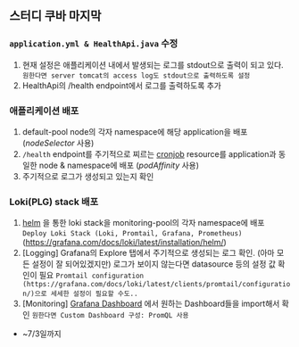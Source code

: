 ## 스터디 쿠바 마지막

### `application.yml & HealthApi.java` 수정

1. 현재 설정은 애플리케이션 내에서 발생되는 로그를 stdout으로 출력이 되고 있다.
   `원한다면 server tomcat의 access log도 stdout으로 출력하도록 설정`
2. HealthApi의 /health endpoint에서 로그를 출력하도록 추가

### 애플리케이션 배포

1. default-pool node의 각자 namespace에 해당 application을 배포 (_nodeSelector_ 사용)
2. `/health` endpoint를 주기적으로 찌르는 [cronjob](https://kubernetes.io/ko/docs/concepts/workloads/controllers/cron-jobs/)
   resource를 application과 동일한 node & namespace에 배포 (_podAffinity_ 사용)
3. 주기적으로 로그가 생성되고 있는지 확인

### Loki(PLG) stack 배포

1. [helm](https://helm.sh/docs/intro/install/) 을 통한 loki stack을 monitoring-pool의 각자 namespace에
   배포 `Deploy Loki Stack (Loki, Promtail, Grafana, Prometheus)` (https://grafana.com/docs/loki/latest/installation/helm/)
2. [Logging] Grafana의 Explore 탭에서 주기적으로 생성되는 로그 확인. (아마 모든 설정이 잘 되어있겠지만) 로그가 보이지 않는다면 datasource 등의 설정 값 확인이
   필요 `Promtail configuration (https://grafana.com/docs/loki/latest/clients/promtail/configuration/)으로 세세한 설정이 필요할 수도..`
3. [Monitoring] [Grafana Dashboard](https://grafana.com/grafana/dashboards) 에서 원하는 Dashboard들을 import해서
   확인 `원한다면 Custom Dashboard 구성: PromQL 사용`

* ~7/3일까지